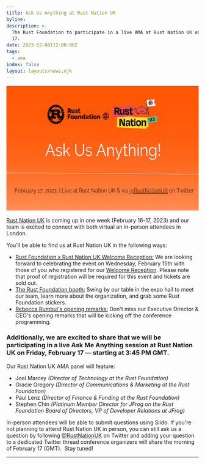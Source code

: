 ```yaml
---
title: Ask Us Anything at Rust Nation UK
byline:
description: >-
  The Rust Foundation to participate in a live AMA at Rust Nation UK on February
  17. 
date: 2023-02-08T12:00:00Z
tags:
  - ama
index: false
layout: layouts/news.njk
---
```

<img src="/img/news/2023-02-08-rust-nation-ama/ama-rust-nation-blog.png" width="580" height="326" alt="[Heading] Ask Us Anything at Rust Nation UK! [Sub-heading] February 17, 2023, | Live at Rust Nation UK &amp; via @RustNationUK on Twitter" title="Rust Nation AMA" />

<a target="_blank" rel="noopener" href="https://www.rustnationuk.com/">Rust Nation UK</a> is coming up in one week (February 16-17, 2023) and our team is excited to connect with both virtual an in-person attendees in London.

You'll be able to find us at Rust Nation UK in the following ways:&nbsp;

* <u>Rust Foundation x Rust Nation UK Welcome Reception:</u>&nbsp;We are looking forward to celebrating the event on Wednesday, February 15th with those of you who registered for our <a target="_blank" rel="noopener" href="https://www.eventbrite.com/e/rust-foundation-x-rust-nation-uk-welcome-reception-tickets-514320976887">Welcome Reception</a>. Please note that proof of registration will be required for this event and tickets are sold out.&nbsp;
* <u>The Rust Foundation booth:</u> Swing by our table in the expo hall to meet our team, learn more about the organization, and grab some Rust Foundation stickers.
* <u>Rebecca Rumbul's opening remarks:</u> Don't miss our Executive Director & CEO's opening remarks that will be kicking off the conference programming.

### Additionally, we are excited to share that we will be participating in a live Ask Me Anything session at Rust Nation UK on Friday, February 17 — starting at 3:45 PM GMT.&nbsp;

Our Rust Nation UK AMA panel will feature:&nbsp;

* Joel Marcey *(Director of Technology at the Rust Foundation)*
* Gracie Gregory *(Director of Communications & Marketing at the Rust Foundation)&nbsp;*
* Paul Lenz *(Director of Finance & Funding at the Rust Foundation)*
* Stephen Chin *(Platinum Member Director for JFrog on the Rust Foundation Board of Directors, VP of Developer Relations at JFrog)*

In-person attendees will be able to submit questions using Slido. If you're not planning to attend Rust Nation UK in person, you can still ask us a question by following <a target="_blank" rel="noopener" href="https://twitter.com/RustNationUK">@RustNationUK</a> on Twitter and adding your question to a dedicated Twitter thread conference organizers will share the morning of February 17 (GMT).&nbsp; Stay tuned!

---